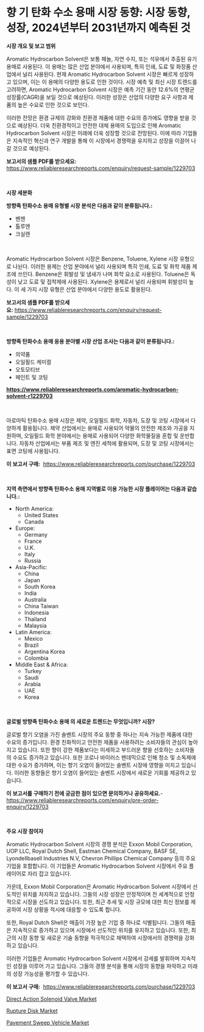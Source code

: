 <p><h1>향 기 탄화 수소 용매 시장 동향: 시장 동향, 성장, 2024년부터 2031년까지 예측된 것</h1></p><p><strong>시장 개요 및 보고 범위</strong></p>
<p><p>Aromatic Hydrocarbon Solvent은 보통 페놀, 자연 수지, 또는 석유에서 추출된 유기 용매로 사용된다. 이 용매는 많은 산업 분야에서 사용되며, 특히 인쇄, 도료 및 화장품 산업에서 널리 사용된다. 현재 Aromatic Hydrocarbon Solvent 시장은 빠르게 성장하고 있으며, 이는 이 용매의 다양한 용도로 인한 것이다. 시장 예측 및 최신 시장 트렌드를 고려하면, Aromatic Hydrocarbon Solvent 시장은 예측 기간 동안 12.6%의 연평균 성장률(CAGR)을 보일 것으로 예상된다. 이러한 성장은 산업의 다양한 요구 사항과 제품의 높은 수요로 인한 것으로 보인다.</p><p>이러한 전망은 환경 규제의 강화와 친환경 제품에 대한 수요의 증가에도 영향을 받을 것으로 예상된다. 더욱 친환경적이고 안전한 대체 용매의 도입으로 인해 Aromatic Hydrocarbon Solvent 시장은 미래에 더욱 성장할 것으로 전망된다. 이에 따라 기업들은 지속적인 혁신과 연구 개발을 통해 이 시장에서 경쟁력을 유지하고 성장을 이끌어 나갈 것으로 예상된다.</p></p>
<p><strong>보고서의 샘플 PDF를 받으세요:</strong> <a href="https://www.reliableresearchreports.com/enquiry/request-sample/1229703">https://www.reliableresearchreports.com/enquiry/request-sample/1229703</a></p>
<p>&nbsp;</p>
<p><strong>시장 세분화</strong></p>
<p><strong>방향족 탄화수소 용매 유형별 시장 분석은 다음과 같이 분류됩니다.:</strong></p>
<p><ul><li>벤젠</li><li>톨루엔</li><li>크실렌</li></ul></p>
<p>&nbsp;</p>
<p><p>Aromatic Hydrocarbon Solvent 시장은 Benzene, Toluene, Xylene 시장 유형으로 나뉜다. 이러한 용제는 산업 분야에서 널리 사용되며 특히 인쇄, 도료 및 화학 제품 제조에 쓰인다. Benzene은 휘발성 및 냄새가 나며 화학 요소로 사용된다. Toluene은 독성이 낮고 도료 및 접착제에 사용된다. Xylene은 용제로서 널리 사용되며 휘발성이 높다. 이 세 가지 시장 유형은 산업 분야에서 다양한 용도로 활용된다.</p></p>
<p><strong>보고서의 샘플 PDF를 받으세요:</strong>&nbsp;<a href="https://www.reliableresearchreports.com/enquiry/request-sample/1229703">https://www.reliableresearchreports.com/enquiry/request-sample/1229703</a></p>
<p>&nbsp;</p>
<p><strong> 방향족 탄화수소 용매 응용 분야별 시장 산업 조사는 다음과 같이 분류됩니다.:</strong></p>
<p><ul><li>의약품</li><li>오일필드 케미컬</li><li>오토모티브</li><li>페인트 및 코팅</li></ul></p>
<p><strong><a href="https://www.reliableresearchreports.com/aromatic-hydrocarbon-solvent-r1229703">https://www.reliableresearchreports.com/aromatic-hydrocarbon-solvent-r1229703</a></strong></p>
<p>&nbsp;</p>
<p><p>아로마틱 탄화수소 용매 시장은 제약, 오일필드 화학, 자동차, 도장 및 코팅 시장에서 다양하게 활용됩니다. 제약 산업에서는 용매로 사용되어 약물의 안전한 제조와 가공을 지원하며, 오일필드 화학 분야에서는 용매로 사용되어 다양한 화학물질을 혼합 및 운반합니다. 자동차 산업에서는 부품 제조 및 엔진 세척에 활용되며, 도장 및 코팅 시장에서는 표면 코팅에 사용됩니다.</p></p>
<p><strong>이 보고서 구매:</strong>&nbsp; <a href="https://www.reliableresearchreports.com/purchase/1229703">https://www.reliableresearchreports.com/purchase/1229703</a></p>
<p>&nbsp;</p>
<p><strong>지역 측면에서 방향족 탄화수소 용매 지역별로 이용 가능한 시장 플레이어는 다음과 같습니다.:</strong></p>
<p><ul>
    <li>
        North America:
        <ul>
            <li>United States</li>
            <li>Canada</li>
        </ul>
    </li>
    <li>
        Europe:
        <ul>
            <li>Germany</li>
            <li>France</li>
            <li>U.K.</li>
            <li>Italy</li>
            <li>Russia</li>
        </ul>
    </li>
    <li>
        Asia-Pacific:
        <ul>
            <li>China</li>
            <li>Japan</li>
            <li>South Korea</li>
            <li>India</li>
            <li>Australia</li>
            <li>China Taiwan</li>
            <li>Indonesia</li>
            <li>Thailand</li>
            <li>Malaysia</li>
        </ul>
    </li>
    <li>
        Latin America:
        <ul>
            <li>Mexico</li>
            <li>Brazil</li>
            <li>Argentina Korea</li>
            <li>Colombia</li>
        </ul>
    </li>
    <li>
        Middle East & Africa:
        <ul>
            <li>Turkey</li>
            <li>Saudi</li>
            <li>Arabia</li>
            <li>UAE</li>
            <li>Korea</li>
        </ul>
    </li>
    </ul></p>
<p>&nbsp;</p>
<p><strong>글로벌 방향족 탄화수소 용매 의 새로운 트렌드는 무엇입니까? 시장?</strong></p>
<p><p>글로벌 향기 오염을 가진 솔벤트 시장의 주요 동향 중 하나는 지속 가능한 제품에 대한 수요의 증가입니다. 환경 친화적이고 안전한 제품을 사용하려는 소비자들의 관심이 높아지고 있습니다. 또한 향이 강한 제품보다는 미세하고 부드러운 향을 선호하는 소비자들의 수요도 증가하고 있습니다. 또한 코로나 바이러스 팬데믹으로 인해 청소 및 소독제에 대한 수요가 증가하며, 이는 향기 오염이 들어있는 솔벤트 시장에 영향을 미치고 있습니다. 이러한 동향들은 향기 오염이 들어있는 솔벤트 시장에서 새로운 기회를 제공하고 있습니다.</p></p>
<p><strong>이 보고서를 구매하기 전에 궁금한 점이 있으면 문의하거나 공유하세요.</strong>- <a href="https://www.reliableresearchreports.com/enquiry/pre-order-enquiry/1229703">https://www.reliableresearchreports.com/enquiry/pre-order-enquiry/1229703</a></p>
<p>&nbsp;</p>
<p><strong>주요 시장 참여자</strong></p>
<p><p>Aromatic Hydrocarbon Solvent 시장의 경쟁 분석은 Exxon Mobil Corporation, UOP LLC, Royal Dutch Shell, Eastman Chemical Company, BASF SE, Lyondellbasell Industries N.V, Chevron Phillips Chemical Company 등의 주요 기업을 포함합니다. 이 기업들은 Aromatic Hydrocarbon Solvent 시장에서 주요 플레이어로 자리 잡고 있습니다.</p><p>가운데, Exxon Mobil Corporation은 Aromatic Hydrocarbon Solvent 시장에서 선도적인 위치를 차지하고 있습니다. 그들의 시장 성장은 안정적이며 전 세계적으로 안정적으로 시장을 선도하고 있습니다. 또한, 최근 추세 및 시장 규모에 대한 최신 정보를 제공하여 시장 상황을 적시에 대응할 수 있도록 합니다.</p><p>또한, Royal Dutch Shell은 매출이 가장 높은 기업 중 하나로 식별됩니다. 그들의 매출은 지속적으로 증가하고 있으며 시장에서 선도적인 위치를 유지하고 있습니다. 또한, 최근의 시장 동향 및 새로운 기술 동향을 적극적으로 채택하여 시장에서의 경쟁력을 강화하고 있습니다.</p><p>이러한 기업들은 Aromatic Hydrocarbon Solvent 시장에서 강세를 발휘하며 지속적인 성장을 이루어 가고 있습니다. 그들의 경쟁 분석을 통해 시장의 동향을 파악하고 미래의 성장 가능성을 평가할 수 있습니다.</p></p>
<p><strong>이 보고서 구매:</strong>&nbsp;&nbsp;<a href="https://www.reliableresearchreports.com/purchase/1229703">https://www.reliableresearchreports.com/purchase/1229703</a></p>
<p><p><a href="https://github.com/okotobwrhuteie/Market-Research-Report-List-2/blob/main/direct-action-solenoid-valve-market.md">Direct Action Solenoid Valve Market</a></p><p><a href="https://github.com/myacatherineblakecaczo9vcsw/Market-Research-Report-List-2/blob/main/rupture-disk-market.md">Rupture Disk Market</a></p><p><a href="https://www.linkedin.com/pulse/decoding-pavement-sweep-vehicle-market-deep-dive-latest-vpbff?trackingId=OdaIZXmu1FYCXNY873cQ%2BQ%3D%3D">Pavement Sweep Vehicle Market</a></p></p>